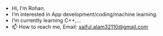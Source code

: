-  Hi, I’m Rohan.
-  I’m interested in App development/coding/machine learning.
-  I’m currently learning C++,...
-  📫 How to reach me, Email: saiful.alam32110@gmail.com
  

<!---
Rohan32110/Rohan32110 is a ✨ special ✨ repository because its `README.md` (this file) appears on your GitHub profile.
You can click the Preview link to take a look at your changes.
--->

